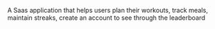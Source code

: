 A Saas application that helps users plan their workouts, track meals, maintain streaks, create an account to see through the leaderboard

